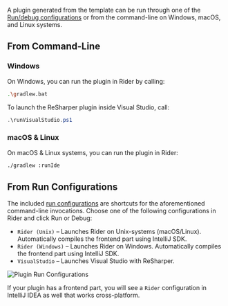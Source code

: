 [//]: # (title: Running A Plugin)

<!-- Copyright 2000-2022 JetBrains s.r.o. and other contributors. Use of this source code is governed by the Apache 2.0 license that can be found in the LICENSE file. -->

A plugin generated from the template can be run through one of the [Run/debug configurations](https://www.jetbrains.com/help/rider/Run_Debug_Configuration.html) or from the command-line on Windows, macOS, and Linux systems.

## From Command-Line

### Windows

On Windows, you can run the plugin in Rider by calling:

```bash
.\gradlew.bat
```

To launch the ReSharper plugin inside Visual Studio, call:

```powershell
.\runVisualStudio.ps1
```

### macOS & Linux

On macOS & Linux systems, you can run the plugin in Rider:

```bash
./gradlew :runIde
```

## From Run Configurations

The included [run configurations](https://www.jetbrains.com/help/rider/Run_Debug_Configuration.html) are shortcuts for the aforementioned command-line invocations. Choose one of the following configurations in Rider and click <control>Run</control> or <control>Debug</control>:

* `Rider (Unix)` – Launches Rider on Unix-systems (macOS/Linux). Automatically compiles the frontend part using IntelliJ SDK.
* `Rider (Windows)` – Launches Rider on Windows. Automatically compiles the frontend part using IntelliJ SDK.
* `VisualStudio` – Launches Visual Studio with ReSharper.

![Plugin Run Configurations](run-configurations.png)

If your plugin has a frontend part, you will see a `Rider` configuration in IntelliJ IDEA as well that works cross-platform.
